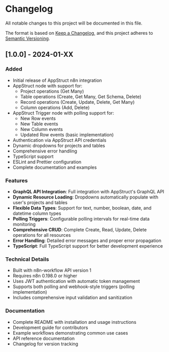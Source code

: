 # Changelog

All notable changes to this project will be documented in this file.

The format is based on [Keep a Changelog](https://keepachangelog.com/en/1.0.0/),
and this project adheres to [Semantic Versioning](https://semver.org/spec/v2.0.0.html).

## [1.0.0] - 2024-01-XX

### Added
- Initial release of AppStruct n8n integration
- AppStruct node with support for:
  - Project operations (Get Many)
  - Table operations (Create, Get Many, Get Schema, Delete)
  - Record operations (Create, Update, Delete, Get Many)
  - Column operations (Add, Delete)
- AppStruct Trigger node with polling support for:
  - New Row events
  - New Table events
  - New Column events
  - Updated Row events (basic implementation)
- Authentication via AppStruct API credentials
- Dynamic dropdowns for projects and tables
- Comprehensive error handling
- TypeScript support
- ESLint and Prettier configuration
- Complete documentation and examples

### Features
- **GraphQL API Integration**: Full integration with AppStruct's GraphQL API
- **Dynamic Resource Loading**: Dropdowns automatically populate with user's projects and tables
- **Flexible Data Types**: Support for text, number, boolean, date, and datetime column types
- **Polling Triggers**: Configurable polling intervals for real-time data monitoring
- **Comprehensive CRUD**: Complete Create, Read, Update, Delete operations for all resources
- **Error Handling**: Detailed error messages and proper error propagation
- **TypeScript**: Full TypeScript support for better development experience

### Technical Details
- Built with n8n-workflow API version 1
- Requires n8n 0.198.0 or higher
- Uses JWT authentication with automatic token management
- Supports both polling and webhook-style triggers (polling implementation)
- Includes comprehensive input validation and sanitization

### Documentation
- Complete README with installation and usage instructions
- Development guide for contributors
- Example workflows demonstrating common use cases
- API reference documentation
- Changelog for version tracking
